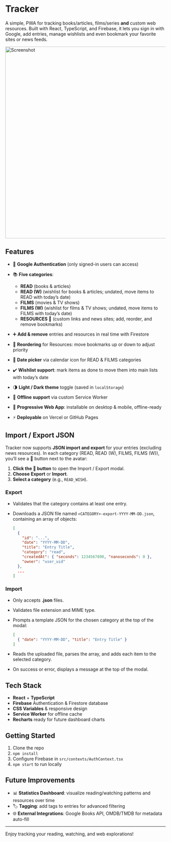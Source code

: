 # Tracker

A simple, PWA for tracking books/articles, films/series **and** custom web resources. Built with React, TypeScript, and Firebase, it lets you sign in with Google, add entries, manage wishlists and even bookmark your favorite sites or news feeds.

<img src="https://your-domain.com/path/to/screenshot.png" alt="Screenshot" width="600" />

## Features

* 🔐 **Google Authentication** (only signed-in users can access)
* 📚 **Five categories**:

  * **READ** (books & articles)
  * **READ (W)** (wishlist for books & articles; undated, move items to READ with today’s date)
  * **FILMS** (movies & TV shows)
  * **FILMS (W)** (wishlist for films & TV shows; undated, move items to FILMS with today’s date)
  * **RESOURCES 📰** (custom links and news sites; add, reorder, and remove bookmarks)
* ➕ **Add & remove** entries and resources in real time with Firestore
* 🔀 **Reordering** for Resources: move bookmarks up or down to adjust priority
* 📅 **Date picker** via calendar icon for READ & FILMS categories
* ✔️ **Wishlist support**: mark items as done to move them into main lists with today’s date
* 🌗 **Light / Dark theme** toggle (saved in `localStorage`)
* 💾 **Offline support** via custom Service Worker
* 📱 **Progressive Web App**: installable on desktop & mobile, offline-ready
* ⚡ **Deployable** on Vercel or GitHub Pages

## Import / Export JSON

Tracker now supports **JSON import and export** for your entries (excluding news resources). In each category (READ, READ (W), FILMS, FILMS (W)), you’ll see a 📁 button next to the avatar:

1. **Click the 📁 button** to open the Import / Export modal.
2. **Choose** **Export** or **Import**.
3. **Select a category** (e.g., `READ_WISH`).

### Export

* Validates that the category contains at least one entry.
* Downloads a JSON file named `<CATEGORY>-export-YYYY-MM-DD.json`, containing an array of objects:

  ```json
  [
    {
      "id": "...",
      "date": "YYYY-MM-DD",
      "title": "Entry Title",
      "category": "read",
      "createdAt": { "seconds": 1234567890, "nanoseconds": 0 },
      "owner": "user_uid"
    },
    ...
  ]
  ```

### Import

* Only accepts **.json** files.

* Validates file extension and MIME type.

* Prompts a template JSON for the chosen category at the top of the modal:

  ```json
  [
    { "date": "YYYY-MM-DD", "title": "Entry Title" }
  ]
  ```

* Reads the uploaded file, parses the array, and adds each item to the selected category.

* On success or error, displays a message at the top of the modal.

## Tech Stack

* **React** + **TypeScript**
* **Firebase** Authentication & Firestore database
* **CSS Variables** & responsive design
* **Service Worker** for offline cache
* **Recharts** ready for future dashboard charts

## Getting Started

1. Clone the repo
2. `npm install`
3. Configure Firebase in `src/contexts/AuthContext.tsx`
4. `npm start` to run locally

## Future Improvements

* 📊 **Statistics Dashboard**: visualize reading/watching patterns and resources over time
* 🏷️ **Tagging**: add tags to entries for advanced filtering
* 🌐 **External Integrations**: Google Books API, OMDB/TMDB for metadata auto-fill

---

Enjoy tracking your reading, watching, and web explorations!
